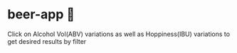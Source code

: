 # beer-app 🍺
Click on Alcohol Vol(ABV) variations as well as Hoppiness(IBU) variations to get desired results by filter
